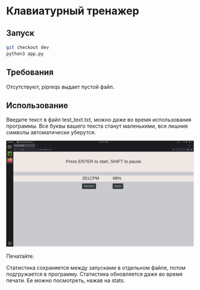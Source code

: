 # Клавиатурный тренажер

## Запуск

```bash
git checkout dev
python3 app.py 
```

## Требования

Отсутствуют, pipreqs выдает пустой файл.

## Использование

Введите текст в файл test_text.txt, можно даже во время использования программы. Все буквы вашего текста станут маленькими, все лишние символы автоматически уберутся.

![screenshot](https://github.com/khrvr/TypeMeWeb/blob/dev/screenshot.png)

Печатайте.

Статистика сохраняется между запусками в отдельном файле, потом подгружается в программу. Статистика обновляется даже во время печати. Ее можно посмотреть, нажав на stats.
